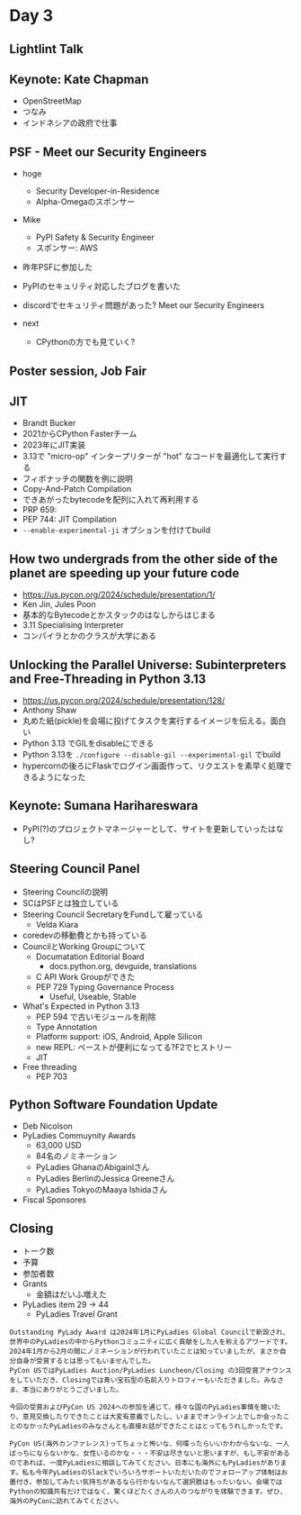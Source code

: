# Day 3

## Lightlint Talk

## Keynote: Kate Chapman

* OpenStreetMap
* つなみ
* インドネシアの政府で仕事

## PSF - Meet our Security Engineers

* hoge
  * Security Developer-in-Residence
  * Alpha-Omegaのスポンサー
* Mike
  * PyPI Safety & Security Engineer
  * スポンサー: AWS
* 昨年PSFに参加した
* PyPIのセキュリティ対応したブログを書いた
* discordでセキュリティ問題があった?     Meet our Security Engineers


* next
  * CPythonの方でも見ていく?
  
## Poster session, Job Fair

## JIT

* Brandt Bucker
* 2021からCPython Fasterチーム
* 2023年にJIT実装
* 3.13で "micro-op" インタープリターが "hot" なコードを最適化して実行する
* フィボナッチの関数を例に説明
* Copy-And-Patch Compilation
* できあがったbytecodeを配列に入れて再利用する
* PRP 659:
* PEP 744: JIT Compilation
* `--enable-experimental-ji` オプションを付けてbuild

## How two undergrads from the other side of the planet are speeding up your future code

* https://us.pycon.org/2024/schedule/presentation/1/
* Ken Jin, Jules Poon
* 基本的なBytecodeとかスタックのはなしからはじまる
* 3.11 Specialising Interpreter
* コンパイラとかのクラスが大学にある

## Unlocking the Parallel Universe: Subinterpreters and Free-Threading in Python 3.13

* https://us.pycon.org/2024/schedule/presentation/128/
* Anthony Shaw
* 丸めた紙(pickle)を会場に投げてタスクを実行するイメージを伝える。面白い
* Python 3.13 でGILをdisableにできる
* Python 3.13を `./configure --disable-gil --experimental-gil` でbuild
* hypercornの後ろにFlaskでログイン画面作って、リクエストを素早く処理できるようになった

## Keynote: Sumana Harihareswara

* PyPI(?)のプロジェクトマネージャーとして、サイトを更新していったはなし?

## Steering Council Panel

* Steering Councilの説明
* SCはPSFとは独立している
* Steering Council SecretaryをFundして雇っている
  * Velda Kiara
* coredevの移動費とかも持っている
* CouncilとWorking Groupについて
  * Documatation Editorial Board
	* docs.python.org, devguide, translations
  * C API Work Groupができた
  * PEP 729 Typing Governance Process
	* Useful, Useable, Stable
* What's Expected in Python 3.13
  * PEP 594 で古いモジュールを削除
  * Type Annotation
  * Platform support: iOS, Android, Apple Silicon
  * new REPL: ペーストが便利になってる?F2でヒストリー
  * JIT
* Free threading
  * PEP 703
  
## Python Software Foundation Update

* Deb Nicolson
* PyLadies Commuynity Awards
  * 63,000 USD
  * 84名のノミネーション
  * PyLadies GhanaのAbigainlさん
  * PyLadies BerlinのJessica Greeneさん
  * PyLadies TokyoのMaaya Ishidaさん
* Fiscal Sponsores

## Closing

* トーク数
* 予算
* 参加者数
* Grants
  * 金額はだいふ増えた
* PyLadies item 29 -> 44
  * PyLadies Travel Grant
  
```{admonition} Outstanding PyLady Award
Outstanding PyLady Award は2024年1月にPyLadies Global Councilで新設され、世界中のPyLadiesの中からPythonコミュニティに広く貢献をした人を称えるアワードです。
2024年1月から2月の間にノミネーションが行われていたことは知っていましたが、まさか自分自身が受賞するとは思ってもいませんでした。
PyCon USではPyLadies Auction/PyLadies Luncheon/Closing の3回受賞アナウンスをしていただき、Closingでは青い宝石型の名前入りトロフィーもいただきました。みなさま、本当にありがとうございました。

今回の受賞およびPyCon US 2024への参加を通じて、様々な国のPyLadies事情を聴いたり、意見交換したりできたことは大変有意義でしたし、いままでオンライン上でしか会ったことのなかったPyLadiesのみなさんとも直接お話ができたことはとってもうれしかったです。

PyCon US(海外カンファレンス)ってちょっと怖いな、何喋ったらいいかわからないな、一人ぼっちにならないかな、女性いるのかな・・・不安は尽きないと思いますが、もし不安があるのであれば、一度PyLadiesに相談してみてください。日本にも海外にもPyLadiesがあります。私も今年PyLadiesのSlackでいろいろサポートいただいたのでフォローアップ体制はお墨付き。参加してみたい気持ちがあるなら行かないなんて選択肢はもったいない。会場ではPythonの知識共有だけではなく、驚くほどたくさんの人のつながりを体験できます。ぜひ、海外のPyConに訪れてみてください。
```
